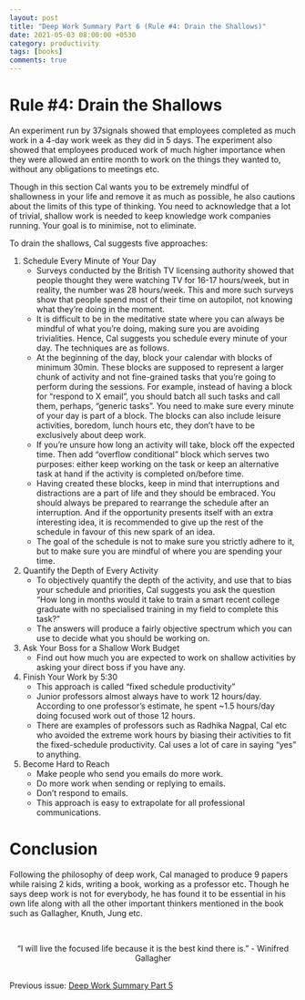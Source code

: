 ```yaml
---
layout: post
title: "Deep Work Summary Part 6 (Rule #4: Drain the Shallows)"
date: 2021-05-03 08:00:00 +0530
category: productivity
tags: [books]
comments: true
---
```


# Rule #4: Drain the Shallows

An experiment run by 37signals showed that employees completed as much work in a 4-day work week as they did in 5 days. The experiment also showed that employees produced work of much higher importance when they were allowed an entire month to work on the things they wanted to, without any obligations to meetings etc.

Though in this section Cal wants you to be extremely mindful of shallowness in your life and remove it as much as possible, he also cautions about the limits of this type of thinking. You need to acknowledge that a lot of trivial, shallow work is needed to keep knowledge work companies running. Your goal is to minimise, not to eliminate.

To drain the shallows, Cal suggests five approaches:

1. Schedule Every Minute of Your Day
   - Surveys conducted by the British TV licensing authority showed that people thought they were watching TV for 16-17 hours/week, but in reality, the number was 28 hours/week. This and more such surveys show that people spend most of their time on autopilot, not knowing what they’re doing in the moment.
   - It is difficult to be in the meditative state where you can always be mindful of what you’re doing, making sure you are avoiding trivialities. Hence, Cal suggests you schedule every minute of your day. The techniques are as follows.
   - At the beginning of the day, block your calendar with blocks of minimum 30min. These blocks are supposed to represent a larger chunk of activity and not fine-grained tasks that you’re going to perform during the sessions. For example, instead of having a block for “respond to X email”, you should batch all such tasks and call them, perhaps, “generic tasks”. You need to make sure every minute of your day is part of a block. The blocks can also include leisure activities, boredom, lunch hours etc, they don’t have to be exclusively about deep work.
   - If you’re unsure how long an activity will take, block off the expected time. Then add “overflow conditional” block which serves two purposes: either keep working on the task or keep an alternative task at hand if the activity is completed on/before time.
   - Having created these blocks, keep in mind that interruptions and distractions are a part of life and they should be embraced. You should always be prepared to rearrange the schedule after an interruption. And if the opportunity presents itself with an extra interesting idea, it is recommended to give up the rest of the schedule in favour of this new spark of an idea.
   - The goal of the schedule is not to make sure you strictly adhere to it, but to make sure you are mindful of where you are spending your time.
2. Quantify the Depth of Every Activity
   - To objectively quantify the depth of the activity, and use that to bias your schedule and priorities, Cal suggests you ask the question “How long in months would it take to train a smart recent college graduate with no specialised training in my field to complete this task?”
   - The answers will produce a fairly objective spectrum which you can use to decide what you should be working on.
3. Ask Your Boss for a Shallow Work Budget
   - Find out how much you are expected to work on shallow activities by asking your direct boss if you have any.
4. Finish Your Work by 5:30
   - This approach is called “fixed schedule productivity”
   - Junior professors almost always have to work 12 hours/day. According to one professor’s estimate, he spent ~1.5 hours/day doing focused work out of those 12 hours.
   - There are examples of professors such as Radhika Nagpal, Cal etc who avoided the extreme work hours by biasing their activities to fit the fixed-schedule productivity. Cal uses a lot of care in saying “yes” to anything.
5. Become Hard to Reach
   - Make people who send you emails do more work.
   - Do more work when sending or replying to emails.
   - Don’t respond to emails.
   - This approach is easy to extrapolate for all professional communications.

# Conclusion

Following the philosophy of deep work, Cal managed to produce 9 papers while raising 2 kids, writing a book, working as a professor etc. Though he says deep work is not for everybody, he has found it to be essential in his own life along with all the other important thinkers mentioned in the book such as Gallagher, Knuth, Jung etc.

<br /><center>“I will live the focused life because it is the best kind there is.” - Winifred Gallagher</center><br />


Previous issue: [Deep Work Summary Part 5][1]

[1]: /productivity/2021/04/24/deep-work-summary-ch-5.html
